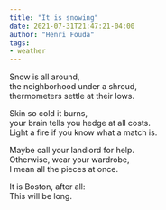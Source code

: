 ```yaml
---
title: "It is snowing"
date: 2021-07-31T21:47:21-04:00
author: "Henri Fouda"
tags:
- weather
---
```

Snow is all around,\
the neighborhood under a shroud,\
thermometers settle at their lows.

Skin so cold it burns,\
your brain tells you hedge at all costs.\
Light a fire if you know what a match is.

Maybe call your landlord for help.\
Otherwise, wear your wardrobe,\
I mean all the pieces at once.

It is Boston, after all:\
This will be long.
